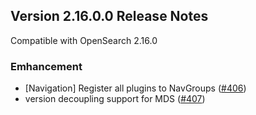 ## Version 2.16.0.0 Release Notes

Compatible with OpenSearch 2.16.0

### Emhancement
* [Navigation] Register all plugins to NavGroups ([#406](https://github.com/opensearch-project/dashboards-search-relevance/pull/406))
* version decoupling support for MDS ([#407](https://github.com/opensearch-project/dashboards-search-relevance/pull/407))